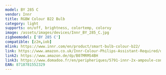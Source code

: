 ```yaml
---
model: BY 285 C
vendor: Innr
title: RGBW Colour B22 Bulb
category: light
supports: on/off, brightness, colortemp, colorxy
image: /assets/images/devices/Innr_BY_285_C.jpg
zigbeemodel: ['BY 285 C']
compatible: [z2m,iob]
mlink: https://www.innr.com/en/product/smart-bulb-colour-b22/
link: https://www.amazon.co.uk/Innr-Colour-Philips-Assistant-Required/dp/B07MRMS4BH
link2: https://www.amazon.de/dp/B07MRMS4BH
link3: https://www.domadoo.fr/en/peripheriques/5791-innr-2x-ampoule-connectee-type-b22-zigbee-30-rgbw-blanc-reglable-8718781552336.html
EAN: 8718781552329
---
```

